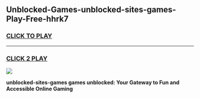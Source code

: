 
## Unblocked-Games-unblocked-sites-games-Play-Free-hhrk7
<h3>
<a href="https://premium76.site?title=unblocked-sites-games&ref=09A">CLICK TO PLAY</a></h3>
<hr>

<h3>
<a href="https://premium76.site?title=unblocked-sites-games&ref=09A">CLICK 2 PLAY</a>
  
</h3>

<a href="https://premium76.site?title=unblocked-sites-games&ref=09A"><img src="https://clearcache.store/games.png"></a>


**unblocked-sites-games games unblocked: Your Gateway to Fun and Accessible Online Gaming**
